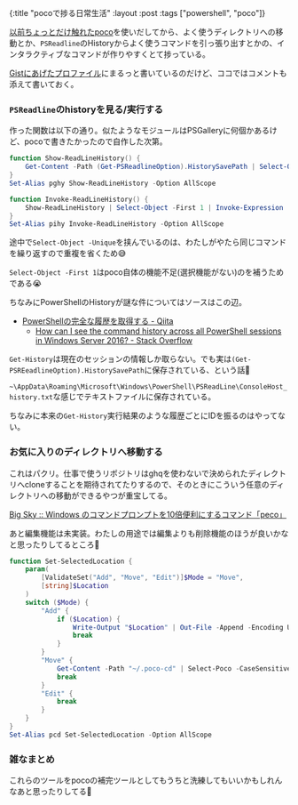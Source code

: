 {:title "pocoで捗る日常生活"
 :layout :post
 :tags  ["powershell", "poco"]}

[以前ちょっとだけ触れたpoco](/posts/2019-06-23-poco)を使いだしてから、よく使うディレクトリへの移動とか、`PSReadline`のHistoryからよく使うコマンドを引っ張り出すとかの、インタラクティブなコマンドが作りやすくとて捗っている。

[Gistにあげたプロファイル](https://gist.github.com/krymtkts/f8af667c32b16fc28a815243b316c5be)にまるっと書いているのだけど、ココではコメントも添えて書いておく。

### `PSReadline`のhistoryを見る/実行する

作った関数は以下の通り。似たようなモジュールはPSGalleryに何個かあるけど、pocoで書きたかったので自作した次第。

```powershell
function Show-ReadLineHistory() {
    Get-Content -Path (Get-PSReadlineOption).HistorySavePath | Select-Object -Unique | Select-Poco -CaseSensitive
}
Set-Alias pghy Show-ReadLineHistory -Option AllScope

function Invoke-ReadLineHistory() {
    Show-ReadLineHistory | Select-Object -First 1 | Invoke-Expression
}
Set-Alias pihy Invoke-ReadLineHistory -Option AllScope
```

途中で`Select-Object -Unique`を挟んでいるのは、わたしがやたら同じコマンドを繰り返すので重複を省くため😅

`Select-Object -First 1`はpoco自体の機能不足(選択機能がない)のを補うためである😭

ちなみにPowerShellのHistoryが謎な件についてはソースはこの辺。

- [PowerShellの完全な履歴を取得する - Qiita](https://qiita.com/yuta0801/items/ad0cf608144fb1546e54)
    - [How can I see the command history across all PowerShell sessions in Windows Server 2016? - Stack Overflow](https://stackoverflow.com/questions/44104043/how-can-i-see-the-command-history-across-all-powershell-sessions-in-windows-serv)

`Get-History`は現在のセッションの情報しか取らない。でも実は`(Get-PSREeadlineOption).HistorySavePath`に保存されている、という話🤔

`~\AppData\Roaming\Microsoft\Windows\PowerShell\PSReadLine\ConsoleHost_history.txt`な感じでテキストファイルに保存されている。

ちなみに本来の`Get-History`実行結果のような履歴ごとにIDを振るのはやってない。

### お気に入りのディレクトリへ移動する

これはパクリ。仕事で使うリポジトリはghqを使わないで決められたディレクトリへcloneすることを期待されてたりするので、そのときにこういう任意のディレクトリへの移動ができるやつが重宝してる。

[Big Sky :: Windows のコマンドプロンプトを10倍便利にするコマンド「peco」](https://mattn.kaoriya.net/software/peco.htm)

あと編集機能は未実装。わたしの用途では編集よりも削除機能のほうが良いかなと思ったりしてるところ🤔

```powershell
function Set-SelectedLocation {
    param(
        [ValidateSet("Add", "Move", "Edit")]$Mode = "Move",
        [string]$Location
    )
    switch ($Mode) {
        "Add" {
            if ($Location) {
                Write-Output "$Location" | Out-File -Append -Encoding UTF8 "~/.poco-cd"
                break
            }
        }
        "Move" {
            Get-Content -Path "~/.poco-cd" | Select-Poco -CaseSensitive | Select-Object -First 1 | Set-Location
            break
        }
        "Edit" {
            break
        }
    }
}
Set-Alias pcd Set-SelectedLocation -Option AllScope
```

### 雑なまとめ

これらのツールをpocoの補完ツールとしてもうちと洗練してもいいかもしれんなあと思ったりしてる🤔
